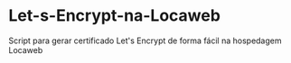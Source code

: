 # Let-s-Encrypt-na-Locaweb
Script para gerar certificado Let's Encrypt de forma fácil na hospedagem Locaweb
